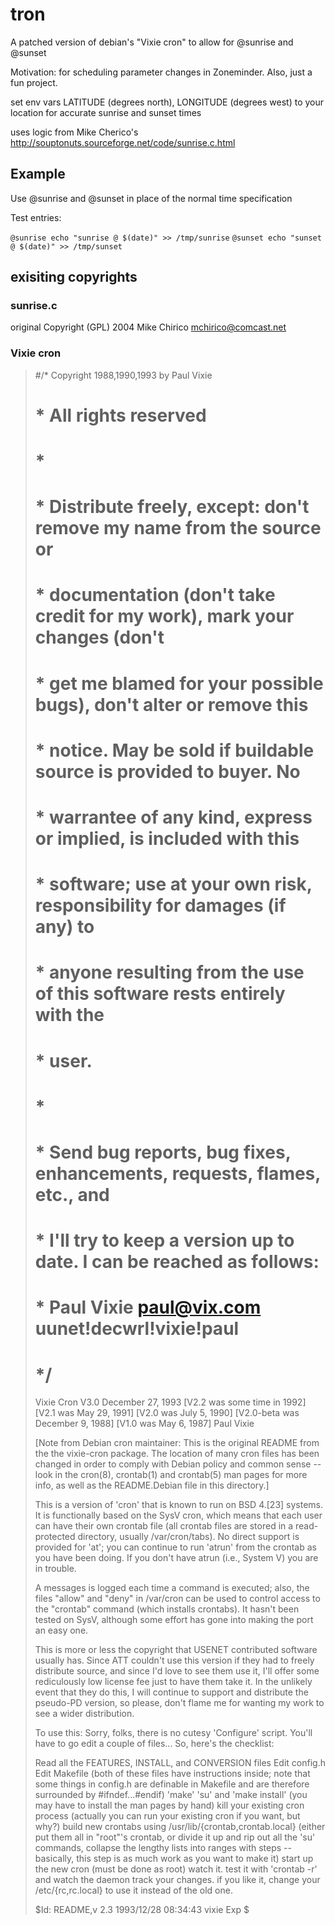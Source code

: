 # tron

A patched version of debian's "Vixie cron" to allow for @sunrise and @sunset

Motivation: for scheduling parameter changes in Zoneminder.  Also, just a fun project.

set env vars LATITUDE (degrees north), LONGITUDE (degrees west) to your location for accurate sunrise and sunset times

uses logic from Mike Cherico's http://souptonuts.sourceforge.net/code/sunrise.c.html


## Example

Use @sunrise and @sunset in place of the normal time specification

Test entries:

`@sunrise echo "sunrise @ $(date)" >> /tmp/sunrise`
`@sunset echo "sunset @ $(date)" >> /tmp/sunset`

## exisiting copyrights

### sunrise.c
original Copyright (GPL) 2004   Mike Chirico mchirico@comcast.net

### Vixie cron

> #/* Copyright 1988,1990,1993 by Paul Vixie
> # * All rights reserved
> # *
> # * Distribute freely, except: don't remove my name from the source or
> # * documentation (don't take credit for my work), mark your changes (don't
> # * get me blamed for your possible bugs), don't alter or remove this
> # * notice.  May be sold if buildable source is provided to buyer.  No
> # * warrantee of any kind, express or implied, is included with this
> # * software; use at your own risk, responsibility for damages (if any) to
> # * anyone resulting from the use of this software rests entirely with the
> # * user.
> # *
> # * Send bug reports, bug fixes, enhancements, requests, flames, etc., and
> # * I'll try to keep a version up to date.  I can be reached as follows:
> # * Paul Vixie          <paul@vix.com>          uunet!decwrl!vixie!paul
> # */
> 
> Vixie Cron V3.0
> December 27, 1993
> [V2.2 was some time in 1992]
> [V2.1 was May 29, 1991]
> [V2.0 was July 5, 1990]
> [V2.0-beta was December 9, 1988]
> [V1.0 was May 6, 1987]
> Paul Vixie
> 
> [Note from Debian cron maintainer: This is the original README from
> the the vixie-cron package. The location of many cron files has been
> changed in order to comply with Debian policy and common sense -- look
> in the cron(8), crontab(1) and crontab(5) man pages for more info, as
> well as the README.Debian file in this directory.]
> 
> This is a version of 'cron' that is known to run on BSD 4.[23] systems.  It
> is functionally based on the SysV cron, which means that each user can have
> their own crontab file (all crontab files are stored in a read-protected
> directory, usually /var/cron/tabs).  No direct support is provided for
> 'at'; you can continue to run 'atrun' from the crontab as you have been
> doing.  If you don't have atrun (i.e., System V) you are in trouble.
> 
> A messages is logged each time a command is executed; also, the files
> "allow" and "deny" in /var/cron can be used to control access to the
> "crontab" command (which installs crontabs).  It hasn't been tested on
> SysV, although some effort has gone into making the port an easy one.
> 
> This is more or less the copyright that USENET contributed software usually
> has.  Since ATT couldn't use this version if they had to freely distribute
> source, and since I'd love to see them use it, I'll offer some rediculously
> low license fee just to have them take it.  In the unlikely event that they
> do this, I will continue to support and distribute the pseudo-PD version, so
> please, don't flame me for wanting my work to see a wider distribution.
> 
> To use this: Sorry, folks, there is no cutesy 'Configure' script.  You'll
> have to go edit a couple of files... So, here's the checklist:
> 
> 	Read all the FEATURES, INSTALL, and CONVERSION files
> 	Edit config.h
> 	Edit Makefile
> 		(both of these files have instructions inside; note that
> 		 some things in config.h are definable in Makefile and are
> 		 therefore surrounded by #ifndef...#endif)
> 	'make'
> 	'su' and 'make install'
> 		(you may have to install the man pages by hand)
> 	kill your existing cron process
> 		(actually you can run your existing cron if you want, but why?)
> 	build new crontabs using /usr/lib/{crontab,crontab.local}
> 		(either put them all in "root"'s crontab, or divide it up
> 		 and rip out all the 'su' commands, collapse the lengthy
> 		 lists into ranges with steps -- basically, this step is
> 		 as much work as you want to make it)
> 	start up the new cron
> 		(must be done as root)
> 	watch it. test it with 'crontab -r' and watch the daemon track your
> 		changes.
> 	if you like it, change your /etc/{rc,rc.local} to use it instead of
> 		the old one.
> 
> $Id: README,v 2.3 1993/12/28 08:34:43 vixie Exp $
